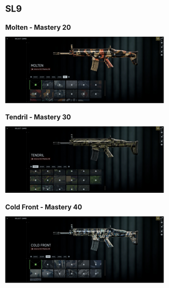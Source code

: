 # SL9

## Molten - Mastery 20
![Molten](Molten.jpg)
## Tendril - Mastery 30
![Tendril](Tendril.jpg)
## Cold Front - Mastery 40
![Cold_Front](Cold_Front.jpg)
